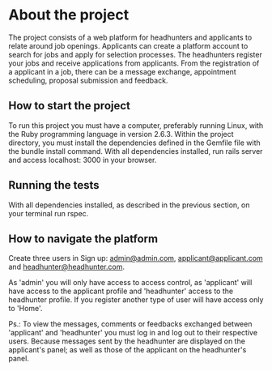 # About the project
The project consists of a web platform for headhunters and applicants to relate around job openings. Applicants can create a platform account to search for jobs and apply for selection processes. The headhunters
register your jobs and receive applications from applicants. From the registration of a applicant in a job, there can be a message exchange, appointment scheduling, proposal submission and feedback.

## How to start the project
To run this project you must have a computer, preferably running Linux, with the Ruby programming language in version 2.6.3.
Within the project directory, you must install the dependencies defined in the Gemfile file with the bundle install command.
With all dependencies installed, run rails server and access localhost: 3000 in your browser.

## Running the tests
With all dependencies installed, as described in the previous section, on your terminal run rspec.

## How to navigate the platform
Create three users in Sign up: admin@admin.com, applicant@applicant.com and headhunter@headhunter.com. 

As 'admin' you will only have access to access control, as 'applicant' will have access to the applicant profile and 'headhunter' access to the headhunter profile. If you register another type of user will have access only to 'Home'.

Ps.: To view the messages, comments or feedbacks exchanged between 'applicant' and 'headhunter' you must log in and log out to their respective users. Because messages sent by the headhunter are displayed on the applicant's panel; as well as those of the applicant on the headhunter's panel.
